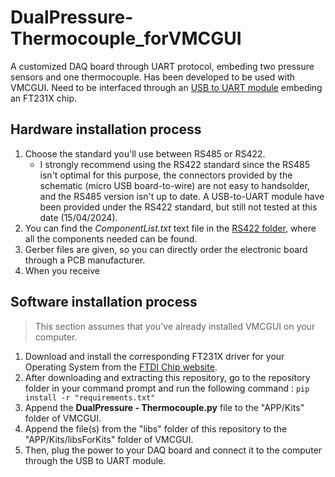 # DualPressure-Thermocouple_forVMCGUI
A customized DAQ board through UART protocol, embeding two pressure sensors and one thermocouple. Has been developed to be used with VMCGUI. Need to be interfaced through an [USB to UART module](https://github.com/LSDRM/USBtoUART-module_forVMCGUI) embeding an FT231X chip.

## Hardware installation process
1. Choose the standard you'll use between RS485 or RS422.
   - I strongly recommend using the RS422 standard since the RS485 isn't optimal for this purpose, the connectors provided by the schematic (micro USB board-to-wire) are not easy to handsolder, and the RS485 version isn't up to date. A USB-to-UART module have been provided under the RS422 standard, but still not tested at this date (15/04/2024).
2. You can find the _ComponentList.txt_ text file in the [RS422 folder](https://github.com/LSDRM/DualPressure-Thermocouple_forVMCGUI), where all the components needed can be found.
3. Gerber files are given, so you can directly order the electronic board through a PCB manufacturer.
4. When you receive 

## Software installation process
> This section assumes that you've already installed VMCGUI on your computer.
1. Download and install the corresponding FT231X driver for your Operating System from the [FTDI Chip website](https://ftdichip.com/drivers/d2xx-drivers/).
2. After downloading and extracting this repository, go to the repository folder in your command prompt and run the following command : `pip install -r "requirements.txt"`
3. Append the __DualPressure - Thermocouple.py__ file to the "APP/Kits" folder of VMCGUI.
4. Append the file(s) from the "libs" folder of this repository to the "APP/Kits/libsForKits" folder of VMCGUI.
5. Then, plug the power to your DAQ board and connect it to the computer through the USB to UART module.
